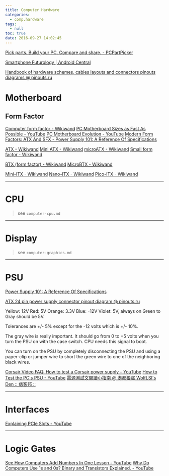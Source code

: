 ```yaml
---
title: Computer Hardware
categories:
  - comp.hardware
tags:
  - null
toc: true
date: 2016-09-27 14:02:45
---
```


[Pick parts. Build your PC. Compare and share. - PCPartPicker](https://pcpartpicker.com/)

[Smartphone Futurology | Android Central](https://www.androidcentral.com/futurology)

[Handbook of hardware schemes, cables layouts and connectors pinouts diagrams @ pinouts.ru](http://pinouts.ru/)

# Motherboard

## Form Factor

[Computer form factor - Wikiwand](https://www.wikiwand.com/en/Computer_form_factor)
[PC Motherboard Sizes as Fast As Possible - YouTube](https://www.youtube.com/watch?v=Tbeh1eRDmsk)
[PC Motherboard Evolution - YouTube](https://www.youtube.com/watch?v=sewt2pqc3us)
[Modern Form Factors: ATX And SFX - Power Supply 101: A Reference Of Specifications](https://www.tomshardware.co.uk/power-supply-specifications-atx-reference,review-32338-4.html)

[ATX - Wikiwand](https://www.wikiwand.com/en/ATX)
[Mini ATX - Wikiwand](https://www.wikiwand.com/en/Mini_ATX)
[microATX - Wikiwand](https://www.wikiwand.com/en/MicroATX)
[Small form factor - Wikiwand](https://www.wikiwand.com/en/Small_form_factor)

[BTX (form factor) - Wikiwand](https://www.wikiwand.com/en/BTX_%28form_factor%29)
[MicroBTX - Wikiwand](https://www.wikiwand.com/en/MicroBTX)

[Mini-ITX - Wikiwand](https://www.wikiwand.com/en/Mini-ITX)
[Nano-ITX - Wikiwand](https://www.wikiwand.com/en/Nano-ITX)
[Pico-ITX - Wikiwand](https://www.wikiwand.com/en/Pico-ITX)

---

# CPU

> see `computer-cpu.md`

---

# Display

> see `computer-graphics.md`

---

# PSU

[Power Supply 101: A Reference Of Specifications](https://www.tomshardware.co.uk/power-supply-specifications-atx-reference,review-32338.html)

[ATX 24 pin power supply connector pinout diagram @ pinouts.ru](http://pinouts.ru/Power/atx_v2_pinout.shtml)

Yellow: 12V
Red: 5V
Orange: 3.3V
Blue: -12V
Violet: 5V, always on
Green to Gray should be 5V.

Tolerances are +/- 5% except for the -12 volts which is +/- 10%.

The gray wire is really important. It should go from 0 to +5 volts when you turn the PSU on with the case switch. CPU needs this signal to boot.

You can turn on the PSU by completely disconnecting the PSU and using a paper-clip or jumper wire to short the green wire to one of the neighboring black wires.

[Corsair Video FAQ: How to test a Corsair power supply - YouTube](https://www.youtube.com/watch?v=5FWXgQSokF4&feature=youtube_gdata)
[How to Test the PC's PSU - YouTube](https://www.youtube.com/watch?v=hMP_zqlgzDc)
[電源測試文閱讀小指南 @ 港都狼窩 WolfLSI's Den :: 痞客邦 ::](http://wolflsi.pixnet.net/blog/post/67908465)

---

# Interfaces

[Explaining PCIe Slots - YouTube](https://www.youtube.com/watch?v=PrXwe21biJo)

---

# Logic Gates

[See How Computers Add Numbers In One Lesson - YouTube](https://www.youtube.com/watch?v=VBDoT8o4q00)
[Why Do Computers Use 1s and 0s? Binary and Transistors Explained. - YouTube](https://www.youtube.com/watch?v=Xpk67YzOn5w)
